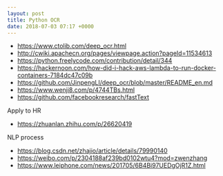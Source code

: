 ```yaml
---
layout: post
title: Python OCR
date: 2018-07-03 07:17 +0000
---
```


* https://www.ctolib.com/deep_ocr.html
* http://cwiki.apachecn.org/pages/viewpage.action?pageId=11534613
* https://python.freelycode.com/contribution/detail/344
* https://hackernoon.com/how-did-i-hack-aws-lambda-to-run-docker-containers-7184dc47c09b
* https://github.com/JinpengLI/deep_ocr/blob/master/README_en.md
* https://www.wenji8.com/p/4744TBs.html
* https://github.com/facebookresearch/fastText

Apply to HR
* https://zhuanlan.zhihu.com/p/26620419

NLP process
* https://blog.csdn.net/zhajio/article/details/79990140
* https://weibo.com/p/2304188af239bd0102wtu4?mod=zwenzhang
* https://www.leiphone.com/news/201705/6B4Bi97UEDgOjR1Z.html
